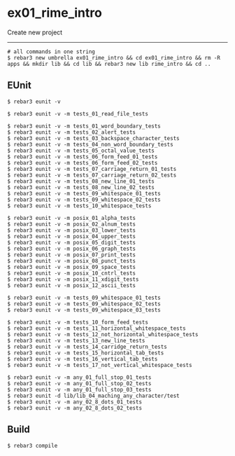 ex01_rime_intro
=====

Create new project

----	
	
	# all commands in one string
	$ rebar3 new umbrella ex01_rime_intro && cd ex01_rime_intro && rm -R apps && mkdir lib && cd lib && rebar3 new lib rime_intro && cd ..
	
EUnit
-----
	$ rebar3 eunit -v
	
	$ rebar3 eunit -v -m tests_01_read_file_tests
	
	$ rebar3 eunit -v -m tests_01_word_boundary_tests
	$ rebar3 eunit -v -m tests_02_alert_tests
	$ rebar3 eunit -v -m tests_03_backspace_character_tests
	$ rebar3 eunit -v -m tests_04_non_word_boundary_tests
	$ rebar3 eunit -v -m tests_05_octal_value_tests
	$ rebar3 eunit -v -m tests_06_form_feed_01_tests
	$ rebar3 eunit -v -m tests_06_form_feed_02_tests
	$ rebar3 eunit -v -m tests_07_carriage_return_01_tests
	$ rebar3 eunit -v -m tests_07_carriage_return_02_tests
	$ rebar3 eunit -v -m tests_08_new_line_01_tests
	$ rebar3 eunit -v -m tests_08_new_line_02_tests
	$ rebar3 eunit -v -m tests_09_whitespace_01_tests
	$ rebar3 eunit -v -m tests_09_whitespace_02_tests
	$ rebar3 eunit -v -m tests_10_whitespace_tests
	
	$ rebar3 eunit -v -m posix_01_alpha_tests
	$ rebar3 eunit -v -m posix_02_alnum_tests
	$ rebar3 eunit -v -m posix_03_lower_tests
	$ rebar3 eunit -v -m posix_04_upper_tests
    $ rebar3 eunit -v -m posix_05_digit_tests
	$ rebar3 eunit -v -m posix_06_graph_tests
	$ rebar3 eunit -v -m posix_07_print_tests
	$ rebar3 eunit -v -m posix_08_punct_tests
	$ rebar3 eunit -v -m posix_09_space_tests
	$ rebar3 eunit -v -m posix_10_cntrl_tests
    $ rebar3 eunit -v -m posix_11_xdigit_tests
	$ rebar3 eunit -v -m posix_12_ascii_tests
	
	$ rebar3 eunit -v -m tests_09_whitespace_01_tests
	$ rebar3 eunit -v -m tests_09_whitespace_02_tests
	$ rebar3 eunit -v -m tests_09_whitespace_03_tests
	
	$ rebar3 eunit -v -m tests_10_form_feed_tests
	$ rebar3 eunit -v -m tests_11_horizontal_whitespace_tests
	$ rebar3 eunit -v -m tests_12_not_horizontal_whitespace_tests
	$ rebar3 eunit -v -m tests_13_new_line_tests
	$ rebar3 eunit -v -m tests_14_carridge_return_tests
	$ rebar3 eunit -v -m tests_15_horizontal_tab_tests
	$ rebar3 eunit -v -m tests_16_vertical_tab_tests
	$ rebar3 eunit -v -m tests_17_not_vertical_whitespace_tests
	
    $ rebar3 eunit -v -m any_01_full_stop_01_tests
	$ rebar3 eunit -v -m any_01_full_stop_02_tests
	$ rebar3 eunit -v -m any_01_full_stop_03_tests
	$ rebar3 eunit -d lib/lib_04_maching_any_character/test
	$ rebar3 eunit -v -m any_02_8_dots_01_tests
	$ rebar3 eunit -v -m any_02_8_dots_02_tests
	
	

Build
-----
	$ rebar3 compile	
